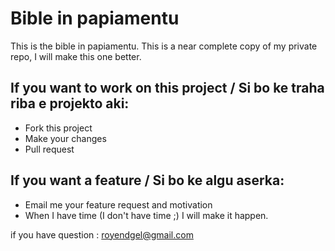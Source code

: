 Bible in papiamentu
===================
This is the bible in papiamentu. This is a near complete copy of my private repo, I will make this one better.

## If you want to work on this project / Si bo ke traha riba e projekto aki: 

* Fork this project
* Make your changes
* Pull request

## If you want a feature / Si bo ke algu aserka:

* Email me your feature request and motivation
* When I have time (I don't have time ;) I will make it happen.

if you have question : royendgel@gmail.com